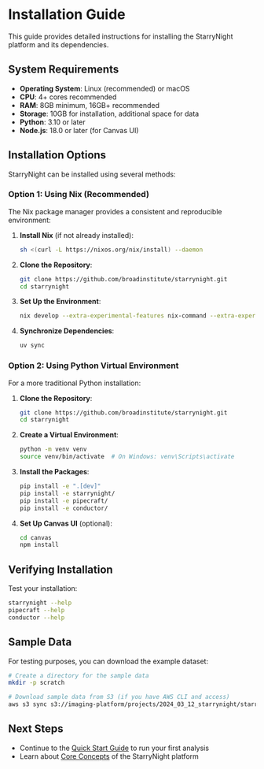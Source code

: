 # Installation Guide

This guide provides detailed instructions for installing the StarryNight platform and its dependencies.

## System Requirements

- **Operating System**: Linux (recommended) or macOS
- **CPU**: 4+ cores recommended
- **RAM**: 8GB minimum, 16GB+ recommended
- **Storage**: 10GB for installation, additional space for data
- **Python**: 3.10 or later
- **Node.js**: 18.0 or later (for Canvas UI)

## Installation Options

StarryNight can be installed using several methods:

### Option 1: Using Nix (Recommended)

The Nix package manager provides a consistent and reproducible environment:

1. **Install Nix** (if not already installed):
   ```bash
   sh <(curl -L https://nixos.org/nix/install) --daemon
   ```

2. **Clone the Repository**:
   ```bash
   git clone https://github.com/broadinstitute/starrynight.git
   cd starrynight
   ```

3. **Set Up the Environment**:
   ```bash
   nix develop --extra-experimental-features nix-command --extra-experimental-features flakes
   ```

4. **Synchronize Dependencies**:
   ```bash
   uv sync
   ```

### Option 2: Using Python Virtual Environment

For a more traditional Python installation:

1. **Clone the Repository**:
   ```bash
   git clone https://github.com/broadinstitute/starrynight.git
   cd starrynight
   ```

2. **Create a Virtual Environment**:
   ```bash
   python -m venv venv
   source venv/bin/activate  # On Windows: venv\Scripts\activate
   ```

3. **Install the Packages**:
   ```bash
   pip install -e ".[dev]"
   pip install -e starrynight/
   pip install -e pipecraft/
   pip install -e conductor/
   ```

4. **Set Up Canvas UI** (optional):
   ```bash
   cd canvas
   npm install
   ```

## Verifying Installation

Test your installation:

   ```bash
   starrynight --help
   pipecraft --help
   conductor --help
   ```

## Sample Data

For testing purposes, you can download the example dataset:

```bash
# Create a directory for the sample data
mkdir -p scratch

# Download sample data from S3 (if you have AWS CLI and access)
aws s3 sync s3://imaging-platform/projects/2024_03_12_starrynight/starrynight_example scratch/starrynight_example
```

## Next Steps

- Continue to the [Quick Start Guide](quickstart.md) to run your first analysis
- Learn about [Core Concepts](../user/core-concepts.md) of the StarryNight platform
